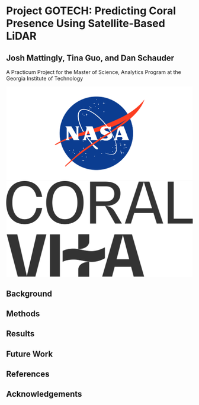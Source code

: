 # Project GOTECH: Predicting Coral Presence Using Satellite-Based LiDAR

## Josh Mattingly, Tina Guo, and Dan Schauder

A Practicum Project for the Master of Science, Analytics Program at the Georgia Institute of Technology

![NASA](nasa-logo-web-rgb.png) ![Coral Vita](CV_Logo_Primary_White.svg) 

## Background

## Methods

## Results

## Future Work

## References

## Acknowledgements
